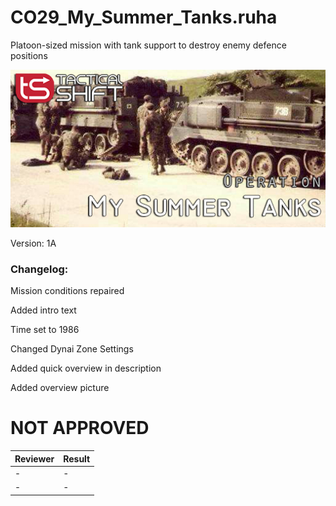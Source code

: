 # CO29_My_Summer_Tanks.ruha
Platoon-sized mission with tank support to destroy enemy defence positions

<img src='https://github.com/rempopo/CO29_My_Summer_Tanks.ruha/blob/master/overview.jpg?raw=true' />

Version: 1A

### Changelog: 
Mission conditions repaired

Added intro text

Time set to 1986

Changed Dynai Zone Settings 

Added quick overview in description

Added overview picture

# NOT APPROVED
| Reviewer | Result |
| ------------ | ------------- |
| - | - |
| - | - |
